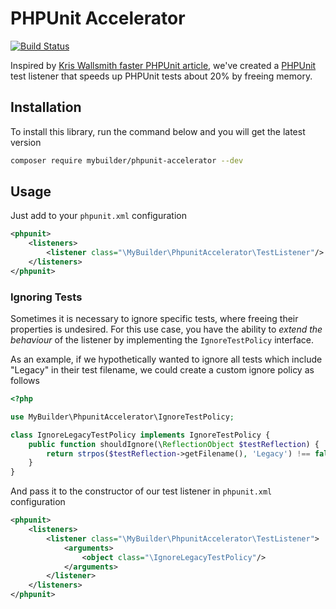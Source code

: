 # PHPUnit Accelerator

[![Build Status](https://secure.travis-ci.org/mybuilder/phpunit-accelerator.svg?branch=master)](http://travis-ci.org/mybuilder/phpunit-accelerator)

Inspired by [Kris Wallsmith faster PHPUnit article](http://kriswallsmith.net/post/18029585104/faster-phpunit), we've created a [PHPUnit](http://phpunit.de) test listener that speeds up PHPUnit tests about 20% by freeing memory.

## Installation

To install this library, run the command below and you will get the latest version

``` bash
composer require mybuilder/phpunit-accelerator --dev
```

## Usage

Just add to your `phpunit.xml` configuration

```xml
<phpunit>
    <listeners>
        <listener class="\MyBuilder\PhpunitAccelerator\TestListener"/>
    </listeners>
</phpunit>
```

### Ignoring Tests

Sometimes it is necessary to ignore specific tests, where freeing their properties is undesired. For this use case, you have the ability to *extend the behaviour* of the listener by implementing the `IgnoreTestPolicy` interface.

As an example, if we hypothetically wanted to ignore all tests which include "Legacy" in their test filename, we could create a custom ignore policy as follows

```php
<?php

use MyBuilder\PhpunitAccelerator\IgnoreTestPolicy;

class IgnoreLegacyTestPolicy implements IgnoreTestPolicy {
    public function shouldIgnore(\ReflectionObject $testReflection) {
        return strpos($testReflection->getFilename(), 'Legacy') !== false;
    }
}
```

And pass it to the constructor of our test listener in `phpunit.xml` configuration

```xml
<phpunit>
    <listeners>
        <listener class="\MyBuilder\PhpunitAccelerator\TestListener">
            <arguments>
                <object class="\IgnoreLegacyTestPolicy"/>
            </arguments>
        </listener>
    </listeners>
</phpunit>
```
